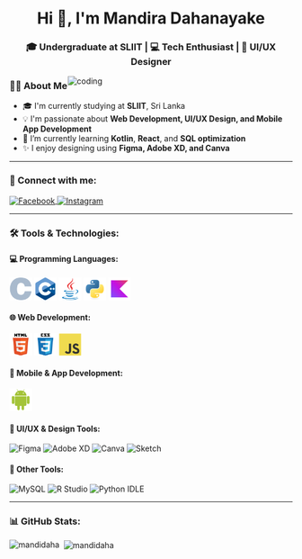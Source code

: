 <h1 align="center">Hi 👋, I'm Mandira Dahanayake</h1>
<h3 align="center">🎓 Undergraduate at SLIIT | 💻 Tech Enthusiast | 🎨 UI/UX Designer</h3>

<img align="right" alt="coding" width="400" src="https://cdn.dribbble.com/users/4055494/screenshots/15215756/media/d2b66c4ca0192aa26d103448b3d1518b.gif" />

### 🙋‍♀️ About Me
- 🎓 I'm currently studying at **SLIIT**, Sri Lanka  
- 💡 I'm passionate about **Web Development, UI/UX Design, and Mobile App Development**
- 🌱 I’m currently learning **Kotlin**, **React**, and **SQL optimization**
- ✨ I enjoy designing using **Figma, Adobe XD, and Canva**

---

### 🔗 Connect with me:
<p>
  <a href="https://fb.com/mandidaha" target="blank">
    <img align="center" src="https://raw.githubusercontent.com/rahuldkjain/github-profile-readme-generator/master/src/images/icons/Social/facebook.svg" alt="Facebook" height="30" width="40" />
  </a>
  <a href="https://instagram.com/_p_a_v_iii" target="blank">
    <img align="center" src="https://raw.githubusercontent.com/rahuldkjain/github-profile-readme-generator/master/src/images/icons/Social/instagram.svg" alt="Instagram" height="30" width="40" />
  </a>
</p>

---

### 🛠️ Tools & Technologies:

#### 💻 Programming Languages:
<p>
  <img src="https://raw.githubusercontent.com/devicons/devicon/master/icons/c/c-original.svg" alt="C" width="40" height="40"/>
  <img src="https://raw.githubusercontent.com/devicons/devicon/master/icons/cplusplus/cplusplus-original.svg" alt="C++" width="40" height="40"/>
  <img src="https://raw.githubusercontent.com/devicons/devicon/master/icons/java/java-original.svg" alt="Java" width="40" height="40"/>
  <img src="https://raw.githubusercontent.com/devicons/devicon/master/icons/python/python-original.svg" alt="Python" width="40" height="40"/>
  <img src="https://raw.githubusercontent.com/devicons/devicon/master/icons/kotlin/kotlin-original.svg" alt="Kotlin" width="40" height="40"/>
</p>

#### 🌐 Web Development:
<p>
  <img src="https://raw.githubusercontent.com/devicons/devicon/master/icons/html5/html5-original-wordmark.svg" alt="HTML5" width="40" height="40"/>
  <img src="https://raw.githubusercontent.com/devicons/devicon/master/icons/css3/css3-original-wordmark.svg" alt="CSS3" width="40" height="40"/>
  <img src="https://raw.githubusercontent.com/devicons/devicon/master/icons/javascript/javascript-original.svg" alt="JavaScript" width="40" height="40"/>
</p>

#### 📱 Mobile & App Development:
<p>
  <img src="https://raw.githubusercontent.com/devicons/devicon/master/icons/android/android-original.svg" alt="Android Studio" width="40" height="40"/>
</p>

#### 🎨 UI/UX & Design Tools:
<p>
  <img src="https://upload.wikimedia.org/wikipedia/commons/3/33/Figma-logo.svg" alt="Figma" width="40" height="40"/>
  <img src="https://cdn.worldvectorlogo.com/logos/adobe-xd.svg" alt="Adobe XD" width="40" height="40"/>
  <img src="https://cdn.worldvectorlogo.com/logos/canva-1.svg" alt="Canva" width="40" height="40"/>
  <img src="https://cdn.worldvectorlogo.com/logos/sketch-2.svg" alt="Sketch" width="40" height="40"/>
</p>

#### 🧰 Other Tools:
<p>
  <img src="https://cdn.jsdelivr.net/gh/devicons/devicon/icons/mysql/mysql-original.svg" alt="MySQL" width="40" height="40"/>
  <img src="https://upload.wikimedia.org/wikipedia/commons/thumb/b/b2/RStudio_logo.svg/768px-RStudio_logo.svg.png" alt="R Studio" width="40" height="40"/>
  <img src="https://upload.wikimedia.org/wikipedia/commons/6/6a/IDLE_Icon.png" alt="Python IDLE" width="40" height="40"/>
</p>

---

### 📊 GitHub Stats:
<p>
  <img align="left" src="https://github-readme-stats.vercel.app/api/top-langs?username=mandidaha&show_icons=true&locale=en&layout=compact" alt="mandidaha" />
</p>

<p>&nbsp;
  <img align="center" src="https://github-readme-stats.vercel.app/api?username=mandidaha&show_icons=true&locale=en" alt="mandidaha" />
</p>
